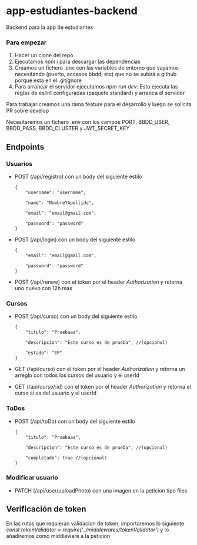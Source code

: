 # app-estudiantes-backend

Backend para la app de estudiantes

### Para empezar

1. Hacer un clone del repo
2. Ejecutamos _npm i_ para descargar las dependencias
3. Creamos un fichero .env con las variables de entorno que vayamos necesitando (puerto, accesos bbdd, etc) que no se subirá a github porque esta en el .gitignore
4. Para arrancar el servidor ejecutamos _npm run dev_: Esto ejecuta las reglas de eslint configuradas (paquete standard) y arranca el servidor

Para trabajar creamos una rama feature para el desarrollo y luego se solicita PR sobre develop

Necesitaremos un fichero .env con los campos PORT, BBDD_USER, BBDD_PASS, BBDD_CLUSTER y JWT_SECRET_KEY

## Endpoints

### Usuarios

- POST (/api/registro) con un body del siguiente estilo

      {
          "username": "username",

          "name": "NombreYApellido",

          "email": "email@gmail.com",

          "password": "password"
      }
    
- POST (/api/login) con un body del siguiente estilo

      {
          "email": "email@gmail.com",

          "password": "password"
      }

- POST (/api/renew) con el token por el header _Authorization_ y retorna uno nuevo con 12h mas

### Cursos

- POST (/api/curso) con un body del siguiente estilo

      {
          "titulo": "Pruebaaa",

          "descripcion": "Este curso es de prueba", //(opcional)

          "estado": "EP"
      }

- GET (/api/curso) con el token por el header _Authorization_ y retorna un arreglo con todos los cursos del usuario y el userId

- GET (/api/curso/:id) con el token por el header _Authorization_ y retorna el curso si es del usuario y el userId

### ToDos

- POST (/api/toDo) con un body del siguiente estilo

      {
          "titulo": "Pruebaaa",

          "descripcion": "Este curso es de prueba", //(opcional)

          "completado": true //(opcional)
      }

### Modificar usuario

- PATCH (/api/user/uploadPhoto) con una imagen en la peticion tipo files

## Verificación de token

En las rutas que requieran validacion de token, importaremos lo siguiente _const tokenValidator = require('../middlewares/tokenValidator')_ y lo añadiremos como middleware a la peticion
